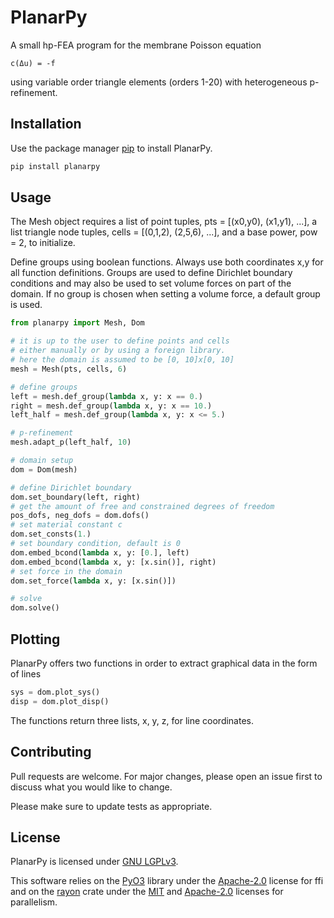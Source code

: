 # PlanarPy

A small hp-FEA program for the membrane Poisson equation

```
c(Δu) = -f 
```

using variable order triangle elements (orders 1-20) with heterogeneous p-refinement.

## Installation

Use the package manager [pip](https://pip.pypa.io/en/stable/) to install PlanarPy.

```bash
pip install planarpy
```

## Usage

The Mesh object requires a list of point tuples, pts = [(x0,y0), (x1,y1), ...], a list triangle node tuples, cells
= [(0,1,2), (2,5,6), ...], and a base power, pow = 2, to initialize.

Define groups using boolean functions. Always use both coordinates x,y for all function definitions. Groups are used to
define Dirichlet boundary conditions and may also be used to set volume forces on part of the domain. If no group is
chosen when setting a volume force, a default group is used.

```python
from planarpy import Mesh, Dom

# it is up to the user to define points and cells
# either manually or by using a foreign library.
# here the domain is assumed to be [0, 10]x[0, 10]
mesh = Mesh(pts, cells, 6)

# define groups
left = mesh.def_group(lambda x, y: x == 0.)
right = mesh.def_group(lambda x, y: x == 10.)
left_half = mesh.def_group(lambda x, y: x <= 5.)

# p-refinement 
mesh.adapt_p(left_half, 10)

# domain setup
dom = Dom(mesh)

# define Dirichlet boundary
dom.set_boundary(left, right)
# get the amount of free and constrained degrees of freedom
pos_dofs, neg_dofs = dom.dofs()
# set material constant c
dom.set_consts(1.)
# set boundary condition, default is 0
dom.embed_bcond(lambda x, y: [0.], left)
dom.embed_bcond(lambda x, y: [x.sin()], right)
# set force in the domain
dom.set_force(lambda x, y: [x.sin()])

# solve
dom.solve()
```

## Plotting

PlanarPy offers two functions in order to extract graphical data in the form of lines

```python
sys = dom.plot_sys()
disp = dom.plot_disp()
```

The functions return three lists, x, y, z, for line coordinates.

## Contributing

Pull requests are welcome. For major changes, please open an issue first to discuss what you would like to change.

Please make sure to update tests as appropriate.

## License

PlanarPy is licensed under [GNU LGPLv3](https://choosealicense.com/licenses/lgpl-3.0).

This software relies on the [PyO3](https://github.com/PyO3/pyo3) library under
the [Apache-2.0](https://choosealicense.com/licenses/apache-2.0/) license for ffi and on
the [rayon](https://github.com/rayon-rs/rayon) crate under the [MIT](https://choosealicense.com/licenses/mit/#)
and [Apache-2.0](https://choosealicense.com/licenses/apache-2.0/)
licenses for parallelism.
